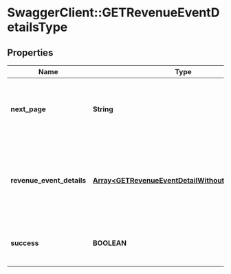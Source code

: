 # SwaggerClient::GETRevenueEventDetailsType

## Properties
Name | Type | Description | Notes
------------ | ------------- | ------------- | -------------
**next_page** | **String** | URL to retrieve the next page of the response if it exists; otherwise absent.  | [optional] 
**revenue_event_details** | [**Array&lt;GETRevenueEventDetailWithoutSuccessType&gt;**](GETRevenueEventDetailWithoutSuccessType.md) | Represents a change to a revenue schedule, such as posting an invoice or distributing revenue.  | [optional] 
**success** | **BOOLEAN** | Returns &#x60;true&#x60; if the request was processed successfully.  | [optional] 


